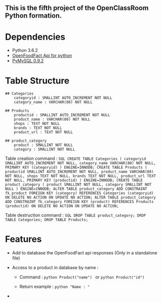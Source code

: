 ## This is the fifth project of the OpenClassRoom Python formation.

# Dependencies

- Python 3.6.2
- [OpenFoodFact Api for python](https://github.com/openfoodfacts/openfoodfacts-python)
- [PyMySQL 0.9.2](https://github.com/PyMySQL/PyMySQL)

# Table Structure

	## Categories
		categoryid : SMALLINT AUTO_INCREMENT NOT NULL 
		category_name : VARCHAR(80) NOT NULL

	## Products
		productid : SMALLINT AUTO_INCREMENT NOT NULL
		product_name : VARCHAR(80) NOT NULL
		shops : TEXT NOT NULL
        brands : TEXT NOT NULL
        product_url : TEXT NOT NULL

    ## product_category
    	product : SMALLINT NOT NULL
    	category : SMALLINT NOT NULL

Table creation command :
``SQL
CREATE TABLE Categories (
                categoryid SMALLINT AUTO_INCREMENT NOT NULL,
                category_name VARCHAR(80) NOT NULL,
                PRIMARY KEY (categoryid)
)
ENGINE=INNODB;
CREATE TABLE Products (
                productid SMALLINT AUTO_INCREMENT NOT NULL,
                product_name VARCHAR(80) NOT NULL,
                shops TEXT NOT NULL,
                brands TEXT NOT NULL,
                product_url TEXT NOT NULL,
                PRIMARY KEY (productid)
)
ENGINE=INNODB;
CREATE TABLE product_category (
                product SMALLINT NOT NULL,
                category SMALLINT NOT NULL
)
ENGINE=INNODB;
ALTER TABLE product_category ADD CONSTRAINT fk_product
FOREIGN KEY (category)
REFERENCES Categories (categoryid)
ON DELETE NO ACTION
ON UPDATE NO ACTION;
ALTER TABLE product_category ADD CONSTRAINT fk_category
FOREIGN KEY (product)
REFERENCES Products (productid)
ON DELETE NO ACTION
ON UPDATE NO ACTION;
``

Table destruction command :
``SQL
DROP TABLE product_category;
DROP TABLE Categories;
DROP TABLE Products;
``

# Features

- Add to database the OpenFoodFact api responses (Only in a standalone file)

- Access to a product in database by name : 
	- Command : 
		``python
			Product("name")
		``
		or
		``python
			Product("id")
		``

	- Return example :
		``python
			"Name : "
		``

- 

